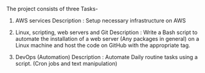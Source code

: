 The project consists of three Tasks-

1. AWS services Description : Setup necessary infrastructure on AWS

2. Linux, scripting, web servers and Git Description : Write a Bash script to automate the installation of a web server (Any packages in general) on a Linux machine    and host the code on GitHub with the appropriate tag.

3. DevOps (Automation) Description : Automate Daily routine tasks using a script. (Cron jobs and text manipulation)
